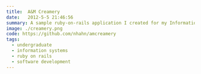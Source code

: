 ```yaml
---
title:  A&M Creamery 
date:   2012-5-5 21:46:56
summary: A sample ruby-on-rails application I created for my Information Systems class. It is based around an imaginary creamery. 
image: ./creamery.png
code: https://github.com/nhahn/amcreamery
tags: 
  - undergraduate
  - information systems
  - ruby on rails
  - software development
---
```



